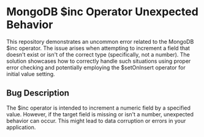 # MongoDB $inc Operator Unexpected Behavior
This repository demonstrates an uncommon error related to the MongoDB $inc operator.  The issue arises when attempting to increment a field that doesn't exist or isn't of the correct type (specifically, not a number). The solution showcases how to correctly handle such situations using proper error checking and potentially employing the $setOnInsert operator for initial value setting.

## Bug Description
The $inc operator is intended to increment a numeric field by a specified value. However, if the target field is missing or isn't a number, unexpected behavior can occur.  This might lead to data corruption or errors in your application.